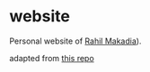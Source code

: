 # website

Personal website of [Rahil Makadia](https://github.com/rahil-makadia/rahil-makadia.github.io)).

adapted from [this repo](https://github.com/jitinnair1/gradfolio)

